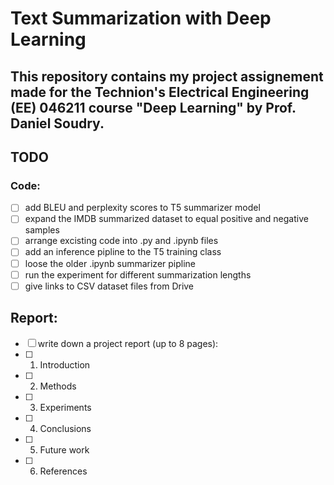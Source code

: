 # Text Summarization with Deep Learning

This repository contains my project assignement made for the Technion's Electrical Engineering (EE) 046211 course "Deep Learning" by Prof. Daniel Soudry.
---


 
## TODO

### Code:
- [ ] add BLEU and perplexity scores to T5 summarizer model
- [ ] expand the IMDB summarized dataset to equal positive and negative samples
- [ ] arrange excisting code into .py and .ipynb files
- [ ] add an inference pipline to the T5 training class
- [ ] loose the older .ipynb summarizer pipline
- [ ] run the experiment for different summarization lengths
- [ ] give links to CSV dataset files from Drive

## Report:
- [ ] write down a project report (up to 8 pages):
- [ ] 1. Introduction 
- [ ] 2. Methods
- [ ] 3. Experiments
- [ ] 4. Conclusions
- [ ] 5. Future work
- [ ] 6. References




